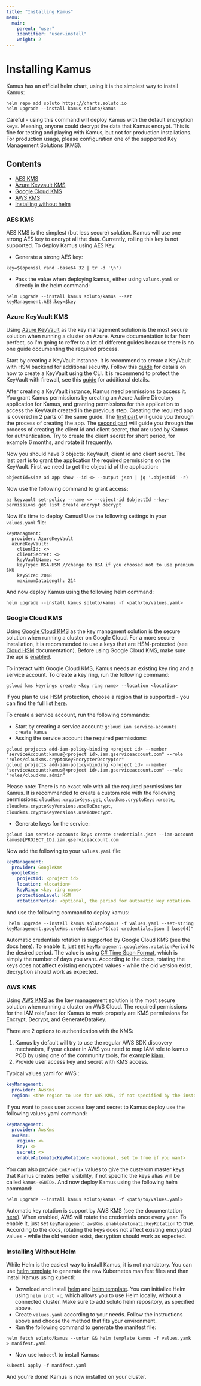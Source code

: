 ```yaml
---
title: "Installing Kamus"
menu:
  main:
    parent: "user"
    identifier: "user-install"
    weight: 2
---
```


# Installing Kamus
Kamus has an official helm chart, using it is the simplest way to install Kamus:
```
helm repo add soluto https://charts.soluto.io
helm upgrade --install kamus soluto/kamus
```
Careful - using this command will deploy Kamus with the default encryption keys.
Meaning, anyone could decrypt the data that Kamus encrypt.
This is fine for testing and playing with Kamus, but not for production installations.
For production usage, please configuration one of the supported Key Management Solutions (KMS).

## Contents

* [AES KMS](#aes-kms)
* [Azure Keyvault KMS](#azure-keyvault-kms)
* [Google Cloud KMS](#google-cloud-kms)
* [AWS KMS](#aws-kms)
* [Installing without helm](#installing-without-helm)

### AES KMS
AES KMS is the simplest (but less secure) solution. 
Kamus will use one strong AES key to encrypt all the data. 
Currently, rolling this key is not supported.
To deploy Kamus using AES Key:
* Generate a strong AES key:
```
key=$(openssl rand -base64 32 | tr -d '\n')
```
* Pass the value when deploying kamus, either using `values.yaml` or directly in the helm command:
```
helm upgrade --install kamus soluto/kamus --set keyManagement.AES.key=$key
```

### Azure KeyVault KMS
Using [Azure KeyVault](https://azure.microsoft.com/en-us/services/key-vault/) as the key management solution is the most secure solution when running a cluster on Azure.
Azure documentation is far from perfect, so I'm going to reffer to a lot of different guides because there is no one guide documenting the required process.

Start by creating a KeyVault instance. 
It is recommend to create a KeyVault with HSM backend for additional security. 
Follow this [guide](https://docs.microsoft.com/en-us/azure/key-vault/key-vault-manage-with-cli2#working-with-hardware-security-modules-hsms) for details on how to create a KeyVault using the CLI. It is recommend to protect the KeyVault with firewall, see this [guide](https://docs.microsoft.com/en-us/azure/key-vault/key-vault-network-security) for additional details.

After creating a KeyVault instance, Kamus need permissions to access it.
You grant Kamus permissions by creating an Azure Active Directory application for Kamus, and granting permissions for this application to access the KeyVault created in the previous step. 
Creating the required app is covered in 2 parts of the same guide. The [first part](https://docs.microsoft.com/en-us/azure/active-directory/develop/howto-create-service-principal-portal#create-an-azure-active-directory-application) will guide you through the process of creating the app. The [second part](https://docs.microsoft.com/en-us/azure/active-directory/develop/howto-create-service-principal-portal#get-application-id-and-authentication-key) will guide you through the process of creating the client id and client secret, that are used by Kamus for authentication. Try to create the client secret for short period, for example 6 months, and rotate it frequently.

Now you should have 3 objects: KeyVault, client id and client secret. The last part is to grant the application the required permissions on the KeyVault. First we need to get the object id of the application:
```
objectId=$(az ad app show --id <> --output json | jq '.objectId' -r)
```
Now use the following command to grant access:
```
az keyvault set-policy --name <> --object-id $objectId --key-permissions get list create encrypt decrypt
```

Now it's time to deploy Kamus! Use the following settings in your `values.yaml` file:
```
keyManagment:
  provider: AzureKeyVault
  azureKeyVault:
    clientId: <>
    clientSecret: <>
    keyVaultName: <>
    keyType: RSA-HSM //change to RSA if you choosed not to use premium SKU
    keySize: 2048
    maximumDataLength: 214
```
And now deploy Kamus using the following helm command:
```
helm upgrade --install kamus soluto/kamus -f <path/to/values.yaml>
```

### Google Cloud KMS
Using [Google Cloud KMS](https://cloud.google.com/kms/) as the key managment solution is the secure solution when running a cluster on Google Cloud.
For a more secure installation, it is recommended to use a keys that are HSM-protected (see [Cloud HSM](https://cloud.google.com/kms/docs/hsm) documentation). Before using Google Cloud KMS, make sure the api is [enabled](https://console.cloud.google.com/flows/enableapi?apiid=cloudkms.googleapis.com&redirect=https://console.cloud.google.com&_ga=2.90411866.-1791338329.1542008700).

To interact with Google Cloud KMS, Kamus needs an existing key ring and a service account.
To create a key ring, run the following command:
```
gcloud kms keyrings create <key ring name> --location <location>
```
If you plan to use HSM protection, choose a region that is supported - you can find the full list [here](https://cloud.google.com/kms/docs/locations#hsm_regions).

To create a service account, run the following commands:
* Start by creating a service account: `gcloud iam service-accounts create kamus`
* Assing the service account the required permissions:
```
gcloud projects add-iam-policy-binding <project id> --member "serviceAccount:kamus@<project id>.iam.gserviceaccount.com" --role "roles/cloudkms.cryptoKeyEncrypterDecrypter"
gcloud projects add-iam-policy-binding <project id> --member "serviceAccount:kamus@<project id>.iam.gserviceaccount.com" --role "roles/cloudkms.admin"
```
Please note: There is no exact role with all the required permissions for Kamus. It is recommended to create a custom role with the following permissions: `cloudkms.cryptoKeys.get`, `cloudkms.cryptoKeys.create`, `cloudkms.cryptoKeyVersions.useToEncrypt`, `cloudkms.cryptoKeyVersions.useToDecrypt`.
* Generate keys for the service:
```
gcloud iam service-accounts keys create credentials.json --iam-account kamus@[PROJECT_ID].iam.gserviceaccount.com
```

Now add the following to your `values.yaml` file:
```yaml
keyManagement:
  provider: GoogleKms
  googleKms:
    projectId: <project id>
    location: <location>
    keyRing: <key ring name>
    protectionLevel: HSM
    rotationPeriod: <optional, the period for automatic key rotation>
```
And use the following command to deploy kamus:
```
 helm upgrade --install kamus soluto/kamus -f values.yaml --set-string keyManagement.googleKms.credentials="$(cat credentials.json | base64)"
```

Automatic credentials rotation is supported by Google Cloud KMS (see the docs [here][gcp kms key rotation]). To enable it, just set `keyManagement.googleKms.rotationPeriod` to the desired period. The value is using [C# Time Span Format][timespan], which is simply the number of days you want. According to the docs, rotating the keys does not affect existing encrypted values - while the old version exist, decryption should work as expected.

### AWS KMS
Using [AWS KMS](https://docs.aws.amazon.com/kms/latest/developerguide/overview.html) as the key management solution is the most secure solution when running a cluster on AWS Cloud.
The required permissions for the IAM role/user for Kamus to work properly are KMS permissions for Encrypt, Decrypt, and GenerateDataKey.

There are 2 options to authentication with the KMS:

1. Kamus by default will try to use the regular AWS SDK discovery mechanism, if your cluster in AWS you need to map IAM role to kamus POD by using one of the community tools, for example [kiam](https://github.com/uswitch/kiam).
2. Provide user access key and secret with KMS access.

Typical values.yaml for AWS :
```yaml
keyManagement:
  provider: AwsKms
  region: <the region to use for AWS KMS, if not specified by the instance metadata>
```
If you want to pass user access key and secret to Kamus deploy use the following values.yaml command:
```yaml
keyManagement:
  provider: AwsKms
  awsKms:
    region: <>
    key: <>
    secret: <>
    enableAutomaticKeyRotation: <optional, set to true if you want>
```
You can also provide `cmkPrefix` values to give the custerom master keys that Kamus creates better visibility, if not specific the keys alias will be called `kamus-<GUID>`. 
And now deploy Kamus using the following helm command:
```
helm upgrade --install kamus soluto/kamus -f <path/to/values.yaml>
```

Automatic key rotation is support by AWS KMS (see the documentation [here][aws kms key rotation]). When enabled, AWS will rotate the credentials once every year. To enable it, just set `keyManagement.awsKms.enableAutomaticKeyRotation` to true. According to the docs, rotating the keys does not affect existing encrypted values - while the old version exist, decryption should work as expected.

### Installing Without Helm
While Helm is the easiest way to install Kamus, it is not mandatory.
You can use [helm template] to generate the raw Kubernetes manifest files and than install Kamus using kubectl:

* Download and install [helm] and [helm template]. 
You can initialize Helm using `helm init -c`, which allows you to use Helm locally, without a connected cluster. Make sure to add soluto helm repository, as specified above.
* Create `values.yaml` according to your needs. Follow the instructions above and choose the method that fits your environment.
* Run the following command to generate the manifest file:
```
helm fetch soluto/kamus --untar && helm template kamus -f values.yamk > manifest.yaml
```
* Now use `kubectl` to install Kamus:
```
kubectl apply -f manifest.yaml
```

And you're done! Kamus is now installed on your cluster. 

[helm template]: https://github.com/technosophos/helm-template
[helm]: https://helm.sh/
[gcp kms key rotation]: https://cloud.google.com/kms/docs/key-rotation
[aws kms key rotation]: https://docs.aws.amazon.com/kms/latest/developerguide/rotate-keys.html
[timespan]: https://docs.microsoft.com/en-us/dotnet/standard/base-types/standard-timespan-format-strings
